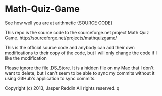 Math-Quiz-Game
==============

See how well you are at arithmetic {SOURCE CODE}

This repo is the source code to the sourceforge.net project Math Quiz Game. http://sourceforge.net/projects/mathquizgame/

This is the official source code and anybody can add their own modifications to their copy of the code, but I will only change the code if I like the modification

Please ignore the file .DS_Store. It is a hidden file on my Mac that I don't want to delete, but I can't seem to be able to sync my commits without it using GitHub's application to sync commits.

Copyright (c) 2013, Jasper Reddin
All rights reserved.
q
